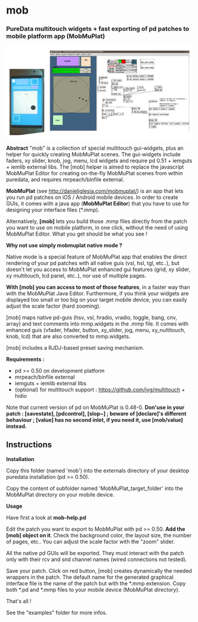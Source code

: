 # mob
### PureData multitouch widgets + fast exporting of pd patches to mobile platform app (MobMuPlat)
  <p align="center"> <img src="https://raw.githubusercontent.com/jyg/mob/master/data/mob-scratch-demo.png" alt="mob scratch demo" ></p>

**Abstract** "mob" is a collection of special multitouch gui-widgets, plus an helper for quickly creating MobMuPlat scenes. The gui-widgets include faders, xy slider, knob, jog, menu, lcd widgets and require pd 0.51 + iemguts + iemlib external libs. The [mob] helper is aimed to replace the javascript MobMuPlat Editor for creating on-the-fly MobMuPlat scenes from within puredata, and requires mrpeach/binfile external.

**MobMuPlat** (see http://danieliglesia.com/mobmuplat/) is an app that lets you run pd patches on iOS / Android mobile devices.
In order to create GUIs, it comes with a java app (**MobMuPlat Editor**) that you have to use for designing your interface files (*.mmp).

Alternatively, **[mob]** lets you build those .mmp files directly from the patch you want to use on mobile platform, in one click, without the need of using MobMuPlat Editor. What you get should be what you see !

**Why not use simply mobmuplat native mode ?**

Native mode is a special feature of MobMuPlat app that enables the direct rendering of your pd patches with all native guis (vsl, hsl, tgl, etc..), but doesn't let you access to MobMuPlat enhanced gui features (grid, xy slider, xy multitouch, lcd panel, etc..), nor use of multiple pages. 

**With [mob] you can access to most of those features**, in a faster way than with the MobMuPlat Java Editor. Furthermore, if you think your widgets are displayed too small or too big on your target mobile device, you can easily adjust the scale factor (hard zooming).

[mob] maps native pd-guis (hsv, vsl, hradio, vradio, toggle, bang, cnv, array) and text comments into mmp.widgets in the .mmp file.
It comes with enhanced guis (vfader, hfader, button, xy_slider, jog, menu, xy_nultitouch, knob, lcd) that are also converted to mmp.widgets.

[mob] includes a RJDJ-based preset saving mechanism.

**Requirements :**
- pd >= 0.50 on development platform
- mrpeach/binfile external
- iemguts + iemlib external libs
- (optional) for multitouch support : https://github.com/jyg/multitouch + hidio

Note that current version of pd on MobMuPlat is 0.48-0. **Don'use in your patch : [savestate], [pdcontrol], [slop~] ; beware of [declare]'s different behaviour ; [value] has no second inlet, if you need it, use [mob/value] instead.**

## Instructions

**Installation**

Copy this folder (named 'mob') into the externals directory of your desktop puredata installation (pd >= 0.50).

Copy the content of subfolder named 'MobMuPlat_target_folder' into the MobMuPlat directory on your mobile device.

**Usage**

Have first a look at **mob-help.pd**

Edit the patch you want to export to MobMuPlat with pd >= 0.50. **Add the [mob] object on it**. Check the background color, the layout size, the number of pages, etc.. You can adjust the scale factor with the "zoom" slider.

All the native pd GUIs will be exported. They must interact with the patch only with their rcv and snd channel names (wired connections not tested).

Save your patch. Click on red button, [mob] creates dynamically the needed wrappers in the patch. The default name for the generated graphical interface file is the name of the patch but with the *.mmp extension. Copy both *.pd and *.mmp files to your mobile device (MobMuPlat directory). 

That's all !

See the "examples" folder for more infos.
